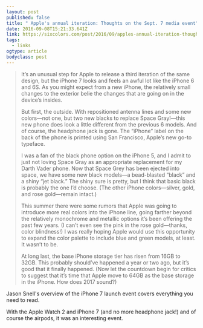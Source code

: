 ```yaml
---
layout: post 
published: false 
title: " Apple's annual iteration: Thoughts on the Sept. 7 media event" 
date: 2016-09-08T15:21:33.641Z 
link: https://sixcolors.com/post/2016/09/apples-annual-iteration-thoughts-on-the-sept-7-media-event/ 
tags:
  - links
ogtype: article 
bodyclass: post 
---
```


> It’s an unusual step for Apple to release a third iteration of the same design, but the iPhone 7 looks and feels an awful lot like the iPhone 6 and 6S. As you might expect from a new iPhone, the relatively small changes to the exterior belie the changes that are going on in the device’s insides.
> 
> But first, the outside. With repositioned antenna lines and some new colors—not one, but two new blacks to replace Space Gray!—this new phone does look a little different from the previous 6 models. And of course, the headphone jack is gone. The “iPhone” label on the back of the phone is printed using San Francisco, Apple’s new go-to typeface.
> 
> I was a fan of the black phone option on the iPhone 5, and I admit to just not loving Space Gray as an appropriate replacement for my Darth Vader phone. Now that Space Grey has been ejected into space, we have some new black models—a bead-blasted “black” and a shiny “jet black.” The shiny sure is pretty, but I think that basic black is probably the one I’d choose. (The other iPhone colors—silver, gold, and rose gold—remain intact.)
> 
> This summer there were some rumors that Apple was going to introduce more real colors into the iPhone line, going farther beyond the relatively monochrome and metallic options it’s been offering the past few years. (I can’t even see the pink in the rose gold—thanks, color blindness!) I was really hoping Apple would use this opportunity to expand the color palette to include blue and green models, at least. It wasn’t to be.
> 
> At long last, the base iPhone storage tier has risen from 16GB to 32GB. This probably should’ve happened a year or two ago, but it’s good that it finally happened. (Now let the countdown begin for critics to suggest that it’s time that Apple move to 64GB as the base storage in the iPhone. How does 2017 sound?)

Jason Snell's overview of the iPhone 7 launch event covers everything you need to read. 

With the Apple Watch 2 and iPhone 7 (and no more headphone jack!) and of course the airpods, it was an interesting event.